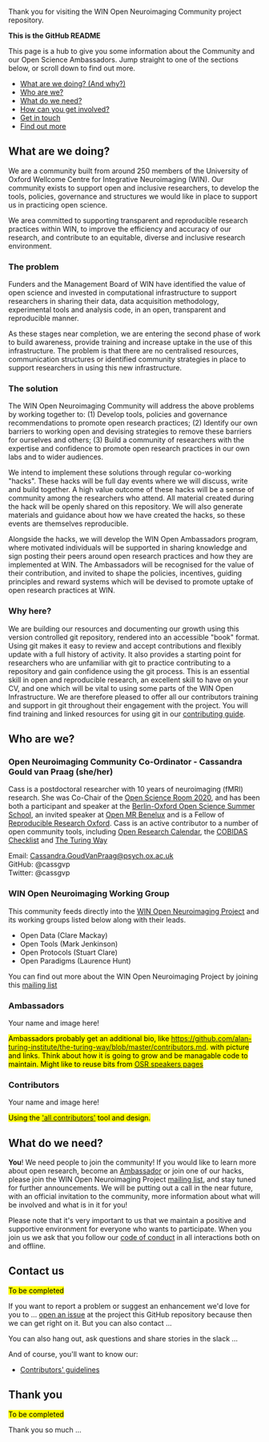 <!-- Note from mkdocs: "If both an indx.md and a README.md are in the same directorfy, mkdocs will render the index file" and the README will still be rendered on github (https://www.mkdocs.org/user-guide/writing-your-docs/). Adding frontmatter to README breaks it." -->

Thank you for visiting the WIN Open Neuroimaging Community project repository.

**This is the GitHub README**

This page is a hub to give you some information about the Community and our Open Science Ambassadors. Jump straight to one of the sections below, or scroll down to find out more.

* [What are we doing? (And why?)](#what-are-we-doing)
* [Who are we?](#who-are-we)
* [What do we need?](#what-do-we-need)
* [How can you get involved?](#get-involved)
* [Get in touch](#contact-us)
* [Find out more](#find-out-more)
<!-- * [Understand the jargon](#glossary) -->

## What are we doing?

We are a community built from around 250 members of the University of Oxford Wellcome Centre for Integrative Neuroimaging (WIN). Our community exists to support open and inclusive researchers, to develop the tools, policies, governance and structures we would like in place to support us in practicing open science.

We area committed to supporting transparent and reproducible research practices within WIN, to improve the efficiency and accuracy of our research, and contribute to an equitable, diverse and inclusive research environment.

### The problem

Funders and the Management Board of WIN have identified the value of open science and invested in computational infrastructure to support researchers in sharing their data, data acquisition methodology, experimental tools and analysis code, in an open, transparent and reproducible manner.

As these stages near completion, we are entering the second phase of work to build awareness, provide training and increase uptake in the use of this infrastructure. The problem is that there are no centralised resources, communication structures or identified community strategies in place to support researchers in using this new infrastructure.

### The solution

The WIN Open Neuroimaging Community will address the above problems by working together to: (1) Develop tools, policies and governance recommendations to promote open research practices; (2) Identify our own barriers to working open and devising strategies to remove these barriers for ourselves and others; (3) Build a community of researchers with the expertise and confidence to promote open research practices in our own labs and to wider audiences.

We intend to implement these solutions through regular co-working "hacks". These hacks will be full day events where we will discuss, write and build together. A high value outcome of these hacks will be a sense of community among the researchers who attend. All material created during the hack will be openly shared on this repository. We will also generate materials and guidance about how we have created the hacks, so these events are themselves reproducible.

Alongside the hacks, we will develop the WIN Open Ambassadors program, where motivated individuals will be supported in sharing knowledge and sign posting their peers around open research practices and how they are implemented at WIN. The Ambassadors will be recognised for the value of their contribution, and invited to shape the policies, incentives, guiding principles and reward systems which will be devised to promote uptake of open research practices at WIN.

### Why here?

We are building our resources and documenting our growth using this version controlled git repository, rendered into an accessible "book" format. Using git makes it easy to review and accept contributions and flexibly update with a full history of activity. It also provides a starting point for researchers who are unfamiliar with git to practice contributing to a repository and gain confidence using the git process. This is an essential skill in open and reproducible research, an excellent skill to have on your CV, and one which will be vital to using some parts of the WIN Open Infrastructure. We are therefore pleased to offer all our contributors training and support in git throughout their engagement with the project. You will find training and linked resources for using git in our [contributing guide](CONTRIBUTING.md).

## Who are we?

### Open Neuroimaging Community Co-Ordinator - Cassandra Gould van Praag (she/her)

Cass is a postdoctoral researcher with 10 years of neuroimaging (fMRI) research. She was Co-Chair of the [Open Science Room 2020](https://ohbm.github.io/osr2020/), and has been both a participant and speaker at the [Berlin-Oxford Open Science Summer School](https://www.nds.ox.ac.uk/events/oxford-berlin-summer-school-on-open-research-2019), an invited speaker at [Open MR Benelux](https://openmrbenelux.github.io/) and is a Fellow of [Reproducible Research Oxford](https://ox.ukrn.org/). Cass is an active contributor to a number of open community tools, including [Open Research Calendar](https://openresearchcalendar.github.io/Open-Research-Calendar/), the [COBIDAS Checklist](https://github.com/Remi-Gau/COBIDAS_chckls) and [The Turing Way](https://the-turing-way.netlify.com/introduction/introduction)

Email: Cassandra.GoudVanPraag@psych.ox.ac.uk  
GitHub: @cassgvp  
Twitter: @cassgvp

### WIN Open Neuroimaging Working Group

This community feeds directly into the [WIN Open Neuroimaging Project](https://www.win.ox.ac.uk/open-neuroimaging/open-neuroimaging-project) and its working groups listed below along with their leads.

* Open Data (Clare Mackay)
* Open Tools (Mark Jenkinson)
* Open Protocols (Stuart Clare)
* Open Paradigms (Laurence Hunt)

You can find out more about the WIN Open Neuroimaging Project by joining this [mailing list](https://mail.fmrib.ox.ac.uk/mailman/listinfo/win-open-imaging)

### Ambassadors
Your name and image here!

<mark>Ambassadors probably get an additional bio, like https://github.com/alan-turing-institute/the-turing-way/blob/master/contributors.md. with picture and links. Think about how it is going to grow and be managable code to maintain. Might like to reuse bits from [OSR speakers pages](https://ohbm.github.io/osr2020/speakers/)

### Contributors
Your name and image here!

<mark>Using the ['all contributors'](https://github.com/all-contributors/all-contributors) tool and design.

## What do we need?

**You**! We need people to join the community! If you would like to learn more about open research, become an [Ambassador](https://cassgvp.github.io/WIN-Open-Neuroimaging-Community/docs/ambassadors.html) or join one of our hacks, please join the WIN Open Neuroimaging Project [mailing list](https://mail.fmrib.ox.ac.uk/mailman/listinfo/win-open-imaging), and stay tuned for further announcements. We will be putting out a call in the near future, with an official invitation to the community, more information about what will be involved and what is in it for you!

Please note that it's very important to us that we maintain a positive and supportive environment for everyone who wants to participate. When you join us we ask that you follow our [code of conduct](/docs/CODE_OF_CONDUCT.md) in all interactions both on and offline.


## Contact us

<mark>To be completed</mark>

If you want to report a problem or suggest an enhancement we'd love for you to ... [open an issue](../../issues) at the project this GitHub repository because then we can get right on it. But you can also contact ...

You can also hang out, ask questions and share stories in the slack ...

<!-- ## Find out more

You might be interested in:

* Roadmap -->

And of course, you'll want to know our:

* [Contributors' guidelines](https://cassgvp.github.io/WIN-Open-Neuroimaging-Community/docs/CONTRIBUTING.html)



## Thank you

<mark>To be completed</mark>

Thank you so much ...

<!-- ## Glossary -->


<!-- # Welcome

This repository contains materials for the cultivation of the University of Oxford Wellcome Centre for Integrative Neuroimaging (WIN) Open Neuroimaging Community.



This README is based on the [STEMM Role Models](https://github.com/KirstieJane/STEMMRoleModels) example highlighted as good practice in the OLS call on community repository essential materials ([week 4](./Week 4-LicenceReadmeCoc.md)).

***



I -->
